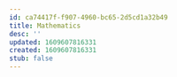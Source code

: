 ```yaml
---
id: ca74417f-f907-4960-bc65-2d5cd1a32b49
title: Mathematics
desc: ''
updated: 1609607816331
created: 1609607816331
stub: false
---
```


